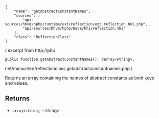 ``` yamlmeta
{
    "name": "getAbstractConstantNames",
    "sources": [
        "api-sources/hhvm/hphp/runtime/ext/reflection/ext_reflection_hni.php",
        "api-sources/hhvm/hphp/hack/hhi/reflection.hhi"
    ],
    "class": "ReflectionClass"
}
```




( excerpt from
http://php




``` Hack
public function getAbstractConstantNames(): darray<string>;
```




net/manual/en/reflectionclass.getabstractconstantnames.php
)




Returns an array containing the names of abstract constants as both
keys and values.




## Returns




+ ` array<string, ` - string>
<!-- HHAPIDOC -->
